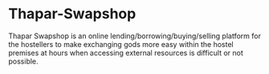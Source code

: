 # Thapar-Swapshop
Thapar Swapshop is an online lending/borrowing/buying/selling platform for the hostellers to make exchanging gods more easy within the hostel premises at hours when accessing external resources is difficult or not possible.
